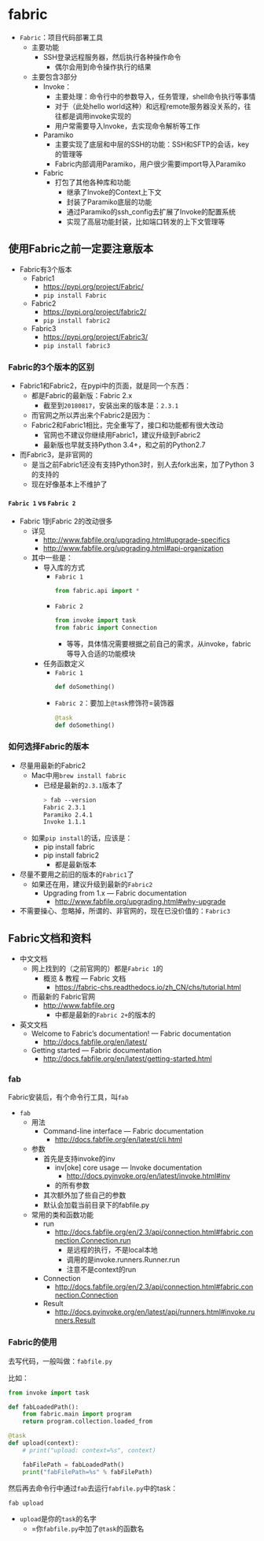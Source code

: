 # fabric

* `Fabric`：项目代码部署工具
  * 主要功能
    * SSH登录远程服务器，然后执行各种操作命令
      * 偶尔会用到命令操作执行的结果
  * 主要包含3部分
    * Invoke：
      * 主要处理：命令行中的参数导入，任务管理，shell命令执行等事情
      * 对于（此处hello world这种）和远程remote服务器没关系的，往往都是调用invoke实现的
      * 用户常需要导入Invoke，去实现命令解析等工作
    * Paramiko
      * 主要实现了底层和中层的SSH的功能：SSH和SFTP的会话，key的管理等
      * Fabric内部调用Paramiko，用户很少需要import导入Paramiko
    * Fabric
      * 打包了其他各种库和功能
        * 继承了Invoke的Context上下文
        * 封装了Paramiko底层的功能
        * 通过Paramiko的ssh_config去扩展了Invoke的配置系统
        * 实现了高层功能封装，比如端口转发的上下文管理等

## 使用Fabric之前一定要注意版本

* Fabric有3个版本
  * Fabric1
    * https://pypi.org/project/Fabric/
    * `pip install Fabric`
  * Fabric2
    * https://pypi.org/project/fabric2/
    * `pip install fabric2`
  * Fabric3
    * https://pypi.org/project/Fabric3/
    * `pip install fabric3`

### Fabric的3个版本的区别

* Fabric1和Fabric2，在pypi中的页面，就是同一个东西：
    * 都是Fabric的最新版：Fabric 2.x
        * 截至到`20180817`，安装出来的版本是：`2.3.1`
    * 而官网之所以弄出来个Fabric2是因为：
    * Fabric2和Fabric1相比，完全重写了，接口和功能都有很大改动
      * 官网也不建议你继续用Fabric1，建议升级到Fabric2
      * 最新版也早就支持Python 3.4+，和之前的Python2.7
* 而Fabric3，是非官网的
    * 是当之前Fabric1还没有支持Python3时，别人去fork出来，加了Python 3的支持的
    * 现在好像基本上不维护了

#### `Fabric 1` vs `Fabric 2`
* Fabric 1到Fabric 2的改动很多
  * 详见
    * http://www.fabfile.org/upgrading.html#upgrade-specifics
    * http://www.fabfile.org/upgrading.html#api-organization
  * 其中一些是：
    * 导入库的方式
      * `Fabric 1`
        ```python
        from fabric.api import *
        ```
      * `Fabric 2`
        ```python
        from invoke import task
        from fabric import Connection
        ```
        * 等等，具体情况需要根据之前自己的需求，从invoke，fabric等导入合适的功能模块
    * 任务函数定义
      * `Fabric 1`
        ```python
        def doSomething()
        ```
      * `Fabric 2`：要加上`@task`修饰符=装饰器
        ```python
        @task
        def doSomething()
        ```

### 如何选择Fabric的版本

* 尽量用最新的Fabric2
  * Mac中用`brew install fabric`
    * 已经是最新的`2.3.1`版本了
        ```bash
        > fab --version
        Fabric 2.3.1
        Paramiko 2.4.1
        Invoke 1.1.1
        ```
  * 如果`pip install`的话，应该是：
    * pip install fabric
    * pip install fabric2
      * 都是最新版本
* 尽量不要用之前旧的版本的`Fabric1`了
    * 如果还在用，建议升级到最新的`Fabric2`
      * Upgrading from 1.x — Fabric documentation
        * http://www.fabfile.org/upgrading.html#why-upgrade
* 不需要操心、忽略掉，所谓的、非官网的，现在已没价值的：`Fabric3`

## Fabric文档和资料

* 中文文档
  * 网上找到的（之前官网的）都是`Fabric 1`的
    * 概览 & 教程 — Fabric 文档
      * https://fabric-chs.readthedocs.io/zh_CN/chs/tutorial.html
  * 而最新的 Fabric官网
    * http://www.fabfile.org
      * 中都是最新的`Fabric 2+`的版本的
* 英文文档
  * Welcome to Fabric’s documentation! — Fabric documentation
    * http://docs.fabfile.org/en/latest/
  * Getting started — Fabric documentation
    * http://docs.fabfile.org/en/latest/getting-started.html

### fab

Fabric安装后，有个命令行工具，叫`fab`

* `fab`
  * 用法
    * Command-line interface — Fabric documentation
      * http://docs.fabfile.org/en/latest/cli.html
  * 参数
    * 首先是支持invoke的inv
      * inv[oke] core usage — Invoke documentation
        * http://docs.pyinvoke.org/en/latest/invoke.html#inv
      * 的所有参数
    * 其次额外加了些自己的参数
    * 默认会加载当前目录下的fabfile.py
  * 常用的类和函数功能
    * run
      * http://docs.fabfile.org/en/2.3/api/connection.html#fabric.connection.Connection.run
        * 是远程的执行，不是local本地
        * 调用的是invoke.runners.Runner.run
        * 注意不是context的run
    * Connection
      * http://docs.fabfile.org/en/2.3/api/connection.html#fabric.connection.Connection
    * Result
      * http://docs.pyinvoke.org/en/latest/api/runners.html#invoke.runners.Result

###  Fabric的使用

去写代码，一般叫做：`fabfile.py`

比如：

```python
from invoke import task

def fabLoadedPath():
    from fabric.main import program
    return program.collection.loaded_from

@task
def upload(context):
    # print("upload: context=%s", context)

    fabFilePath = fabLoadedPath()
    print("fabFilePath=%s" % fabFilePath)
```

然后再去命令行中通过`fab`去运行`fabfile.py`中的task：

```bash
fab upload
```

* `upload`是你的`task`的名字
  * =你`fabfile.py`中加了`@task`的函数名
